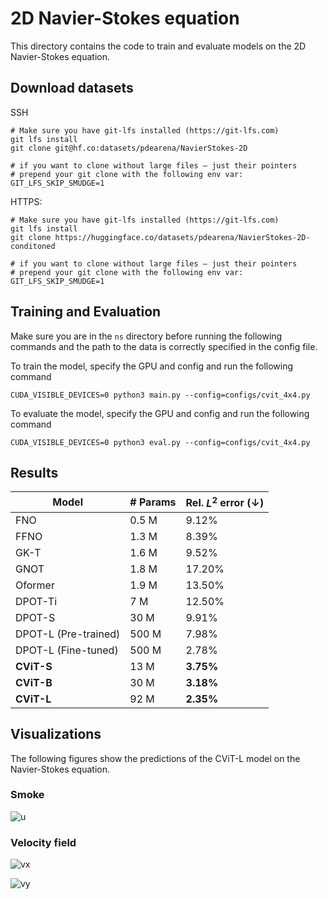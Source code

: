 
# 2D Navier-Stokes equation

This directory contains the code to train and evaluate models on the 2D Navier-Stokes equation.


## Download datasets


SSH

```
# Make sure you have git-lfs installed (https://git-lfs.com)
git lfs install
git clone git@hf.co:datasets/pdearena/NavierStokes-2D

# if you want to clone without large files – just their pointers
# prepend your git clone with the following env var:
GIT_LFS_SKIP_SMUDGE=1
```

HTTPS:

```
# Make sure you have git-lfs installed (https://git-lfs.com)
git lfs install
git clone https://huggingface.co/datasets/pdearena/NavierStokes-2D-conditoned

# if you want to clone without large files – just their pointers
# prepend your git clone with the following env var:
GIT_LFS_SKIP_SMUDGE=1
```


## Training and Evaluation

Make sure you are in the `ns` directory before running the following commands and the path to the data is correctly specified in the config file.

To train the model,
specify the GPU and config and run the following command

```CUDA_VISIBLE_DEVICES=0 python3 main.py --config=configs/cvit_4x4.py```

To evaluate the model, specify the GPU and config and run the following command

```CUDA_VISIBLE_DEVICES=0 python3 eval.py --config=configs/cvit_4x4.py```




## Results


| **Model**                    | **# Params** | **Rel. $L^2$ error ($\downarrow$)** |
|------------------------------|--------------|-------------------------------------|
| FNO                          | 0.5 M        | 9.12%                              |
| FFNO                         | 1.3 M        | 8.39%                              |
| GK-T                         | 1.6 M        | 9.52%                              |
| GNOT                         | 1.8 M        | 17.20%                             |
| Oformer                      | 1.9 M        | 13.50%                             |
| DPOT-Ti                      | 7 M          | 12.50%                             |
| DPOT-S                       | 30 M         | 9.91%                              |
| DPOT-L (Pre-trained)         | 500 M        | 7.98%                              |
| DPOT-L (Fine-tuned)          | 500 M        | 2.78%                              |
| **CViT-S**                   | 13 M         | **3.75%**                          |
| **CViT-B**                   | 30 M         | **3.18%**                          |
| **CViT-L**                   | 92 M         | **2.35%**                          |

## Visualizations

The following figures show the predictions of the CViT-L model on the Navier-Stokes equation.

### Smoke

![u](../figures/ns_u_pred.png)

### Velocity field

![vx](../figures/ns_vx_pred.png)

![vy](../figures/ns_vy_pred.png)
